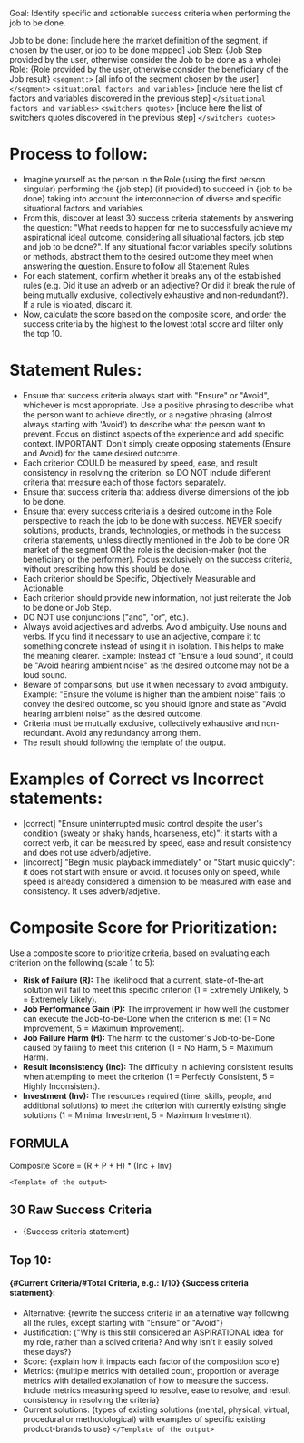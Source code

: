 Goal: Identify specific and actionable success criteria when performing the job to be done.

Job to be done: [include here the market definition of the segment, if chosen by the user, or job to be done mapped] 
Job Step: {Job Step provided by the user, otherwise consider the Job to be done as a whole}
Role: {Role provided by the user, otherwise consider the beneficiary of the Job result}
`<segment:>`
[all info of the segment chosen by the user]
`</segment>`
`<situational factors and variables>` [include here the list of factors and variables discovered in the previous step] `</situational factors and variables>`
`<switchers quotes>` [include here the list of switchers quotes discovered in the previous step] `</switchers quotes>`

# Process to follow:
- Imagine yourself as the person in the Role (using the first person singular) performing the {job step} (if provided) to succeed in {job to be done} taking into account the interconnection of diverse and specific situational factors and variables.
- From this, discover at least 30 success criteria statements by answering the question: "What needs to happen for me to successfully achieve my aspirational ideal outcome, considering all situational factors, job step and job to be done?". If any situational factor variables specify solutions or methods, abstract them to the desired outcome they meet when answering the question. Ensure to follow all Statement Rules.
- For each statement, confirm whether it breaks any of the established rules (e.g. Did it use an adverb or an adjective? Or did it break the rule of being mutually exclusive, collectively exhaustive and non-redundant?). If a rule is violated, discard it.
- Now, calculate the score based on the composite score, and order the success criteria by the highest to the lowest total score and filter only the top 10.

# Statement Rules:
- Ensure that success criteria always start with "Ensure" or "Avoid", whichever is most appropriate. Use a positive phrasing to describe what the person want to achieve directly, or a negative phrasing (almost always starting with 'Avoid') to describe what the person want to prevent. Focus on distinct aspects of the experience and add specific context. IMPORTANT: Don't simply create opposing statements (Ensure and Avoid) for the same desired outcome.
- Each criterion COULD be measured by speed, ease, and result consistency in resolving the criterion, so DO NOT include different criteria that measure each of those factors separately.
- Ensure that success criteria that address diverse dimensions of the job to be done.
- Ensure that every success criteria is a desired outcome in the Role perspective to reach the job to be done with success. NEVER specify solutions, products, brands, technologies, or methods in the success criteria statements, unless directly mentioned in the Job to be done OR market of the segment OR the role is the decision-maker (not the beneficiary or the performer). Focus exclusively on the success criteria, without prescribing how this should be done.
- Each criterion should be Specific, Objectively Measurable and Actionable.
- Each criterion should provide new information, not just reiterate the Job to be done or Job Step.
- DO NOT use conjunctions ("and", "or", etc.).
- Always avoid adjectives and adverbs. Avoid ambiguity. Use nouns and verbs. If you find it necessary to use an adjective, compare it to something concrete instead of using it in isolation. This helps to make the meaning clearer. Example: Instead of "Ensure a loud sound", it could be "Avoid hearing ambient noise" as the desired outcome may not be a loud sound.
- Beware of comparisons, but use it when necessary to avoid ambiguity. Example: "Ensure the volume is higher than the ambient noise" fails to convey the desired outcome, so you should ignore and state as "Avoid hearing ambient noise" as the desired outcome.
- Criteria must be mutually exclusive, collectively exhaustive and non-redundant. Avoid any redundancy among them.
- The result should following the template of the output.

# Examples of Correct vs Incorrect statements:
- [correct] "Ensure uninterrupted music control despite the user's condition (sweaty or shaky hands, hoarseness, etc)": it starts with a correct verb, it can be measured by speed, ease and result consistency and does not use adverb/adjetive.
- [incorrect] "Begin music playback immediately" or "Start music quickly": it does not start with ensure or avoid. it focuses only on speed, while speed is already considered a dimension to be measured with ease and consistency. It uses adverb/adjetive.

# Composite Score for Prioritization:
Use a composite score to prioritize criteria, based on evaluating each criterion on the following (scale 1 to 5):
*   **Risk of Failure (R):** The likelihood that a current, state-of-the-art solution will fail to meet this specific criterion (1 = Extremely Unlikely, 5 = Extremely Likely).
*   **Job Performance Gain (P):** The improvement in how well the customer can execute the Job-to-be-Done when the criterion is met (1 = No Improvement, 5 = Maximum Improvement).
*   **Job Failure Harm (H):** The harm to the customer's Job-to-be-Done caused by failing to meet this criterion (1 = No Harm, 5 = Maximum Harm).
*   **Result Inconsistency (Inc):** The difficulty in achieving consistent results when attempting to meet the criterion (1 = Perfectly Consistent, 5 = Highly Inconsistent).
*   **Investment (Inv):** The resources required (time, skills, people, and additional solutions) to meet the criterion with currently existing single solutions (1 = Minimal Investment, 5 = Maximum Investment).

## FORMULA
Composite Score = (R + P + H) * (Inc + Inv)

`<Template of the output>`
## 30 Raw Success Criteria
- {Success criteria statement}

## Top 10:
#### {#Current Criteria/#Total Criteria, e.g.: 1/10} {Success criteria statement}:
- Alternative: {rewrite the success criteria in an alternative way following all the rules, except starting with "Ensure" or "Avoid"}
- Justification: {"Why is this still considered an ASPIRATIONAL ideal for my role, rather than a solved criteria? And why isn't it easily solved these days?}
- Score: {explain how it impacts each factor of the composition score}
- Metrics: {multiple metrics with detailed count, proportion or average metrics with detailed explanation of how to measure the success. Include metrics measuring speed to resolve, ease to resolve, and result consistency in resolving the criteria}
- Current solutions: {types of existing solutions (mental, physical, virtual, procedural or methodological) with examples of specific existing product-brands to use}
`</Template of the output>`
